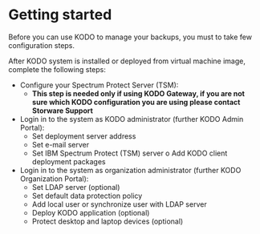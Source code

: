 # Getting started

Before you can use KODO to manage your backups, you must to take few configuration steps.

After KODO system is installed or deployed from virtual machine image, complete the following steps:

* Configure your Spectrum Protect Server \(TSM\):
  * **This step is needed only if using KODO Gateway, if you are not sure which KODO configuration you are using please contact Storware Support**
* Login in to the system as KODO administrator (further KODO Admin Portal):
  * Set deployment server address
  * Set e-mail server
  * Set IBM Spectrum Protect \(TSM\) server o Add KODO client deployment packages
* Login in to the system as organization administrator (further KODO Organization Portal):
  * Set LDAP server \(optional\)
  * Set default data protection policy
  * Add local user or synchronize user with LDAP server 
  * Deploy KODO application \(optional\)
  * Protect desktop and laptop devices \(optional\)


